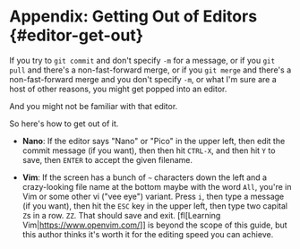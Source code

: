 # Appendix: Getting Out of Editors {#editor-get-out}

If you try to `git commit` and don't specify `-m` for a message, or if
you `git pull` and there's a non-fast-forward merge, or if you `git
merge` and there's a non-fast-forward merge and you don't specify `-m`,
or what I'm sure are a host of other reasons, you might get popped into
an editor.

And you might not be familiar with that editor.

So here's how to get out of it.

* **Nano**: If the editor says "Nano" or "Pico" in the upper left, then
  edit the commit message (if you want), then then hit `CTRL-X`, and
  then hit `Y` to save, then `ENTER` to accept the given filename.

* **Vim**: If the screen has a bunch of `~` characters down the left and
  a crazy-looking file name at the bottom maybe with the word `All`,
  you're in Vim or some other vi ("vee eye") variant. Press `i`, then
  type a message (if you want), then hit the `ESC` key in the upper
  left, then type two capital `Z`s in a row. `ZZ`. That should save and
  exit. [fl[Learning Vim|https://www.openvim.com/]] is beyond the scope
  of this guide, but this author thinks it's worth it for the editing
  speed you can achieve.

